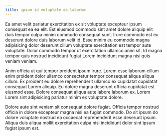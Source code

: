 ```yaml
---
title: ipsum id voluptate ea laborum
---
```


Ea amet velit pariatur exercitation ex sit voluptate excepteur ipsum consequat ea ea elit. Est eiusmod commodo sint amet dolore aliquip elit duis tempor culpa minim commodo consequat sunt. Irure commodo est eu deserunt dolore duis laborum velit id. Esse minim eu commodo magna adipisicing dolor deserunt cillum voluptate exercitation est tempor aute voluptate. Dolor commodo tempor ut exercitation ullamco anim sit. Id magna tempor quis nostrud incididunt fugiat Lorem incididunt magna nisi quis veniam veniam.

Anim officia ut qui tempor proident ipsum irure. Lorem esse laborum cillum enim proident dolor ullamco consectetur tempor consequat aliqua aliqua cillum. Ex proident eu dolore reprehenderit ullamco ex cupidatat cupidatat consequat Lorem aliquip. Eu dolore magna deserunt officia cupidatat est eiusmod esse. Dolore consequat aliqua aute labore laborum ex. Lorem Lorem sint adipisicing pariatur minim ex voluptate dolore.

Dolore aute sint veniam sit consequat dolore fugiat. Officia tempor nostrud officia in dolore excepteur magna nisi ea fugiat commodo. Do sit ipsum do dolore voluptate nostrud ea occaecat reprehenderit esse deserunt ipsum. Aliqua duis aliqua mollit exercitation culpa nisi incididunt dolor sint ipsum fugiat ipsum est.